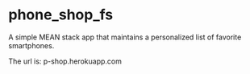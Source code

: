 # phone_shop_fs
A simple MEAN stack app that maintains a personalized list of favorite smartphones.

The url is: p-shop.herokuapp.com